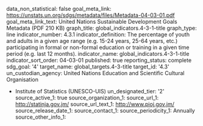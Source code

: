 data_non_statistical: false
goal_meta_link: https://unstats.un.org/sdgs/metadata/files/Metadata-04-03-01.pdf
goal_meta_link_text: United Nations Sustainable Development Goals Metadata (PDF 210
  KB)
graph_title: global_indicators.4-3-1-title
graph_type: line
indicator_number: 4.3.1
indicator_definition: The percentage of youth and adults in a given age range (e.g.
  15-24 years, 25-64 years, etc.) participating in formal or non-formal education
  or training in a given time period (e.g. last 12 months).
indicator_name: global_indicators.4-3-1-title
indicator_sort_order: 04-03-01
published: true
reporting_status: complete
sdg_goal: '4'
target_name: global_targets.4-3-title
target_id: '4.3'
un_custodian_agency: United Nations Education and Scientific Cultural Organisation
  - Institute of Statistics (UNESCO-UIS)
un_designated_tier: '2'
source_active_1: true
source_organization_1: 
source_url_1: http://statinja.gov.jm/
source_url_text_1: http://www.pioj.gov.jm/
source_release_date_1: 
source_contact_1: 
source_periodicity_1: Annually
source_other_info_1: 